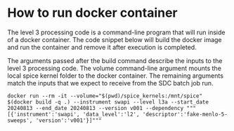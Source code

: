 # How to run docker container

The level 3 processing code is a command-line program that will run inside of a docker container. 
The code snippet below will build the docker image and run the container and remove it after execution is completed.

The arguments passed after the build command describe the inputs to the level 3 processing code.
The volume command-line argument mounts the local spice kernel folder to the docker container.
The remaining arguments match the inputs that we expect to receive from the SDC batch job run. 

`docker run --rm -it --volume="$(pwd)/spice_kernels:/mnt/spice" $(docker build -q .) --instrument swapi --level l3a --start_date 20240813 --end_date 20240813 --version v001 --dependency """[{'instrument':'swapi', 'data_level':'l2', 'descriptor':'fake-menlo-5-sweeps', 'version':'v001'}]"""`
